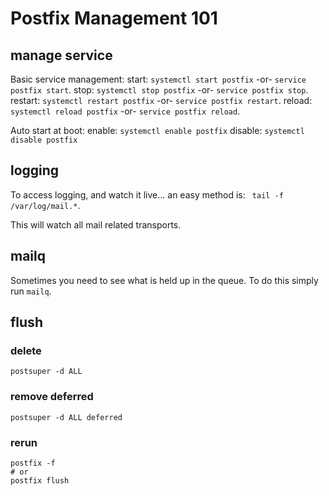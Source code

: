 <!-- TITLE: Postfix Management -->
<!-- SUBTITLE: How to manage postfix email servers. -->

# Postfix Management 101

## manage service

Basic service management:
start: ```systemctl start postfix``` -or- ```service postfix start```.
stop: ```systemctl stop postfix``` -or- ```service postfix stop```.
restart: ```systemctl restart postfix``` -or- ```service postfix restart```.
reload: ```systemctl reload postfix``` -or- ```service postfix reload```.

Auto start at boot:
enable: ```systemctl enable postfix```
disable:  ```systemctl disable postfix```



## logging

To access logging, and watch it live... an easy method is: ``` tail -f /var/log/mail.*```.

This will watch all mail related transports.

## mailq

Sometimes you need to see what is held up in the queue. To do this simply run ```mailq```.

## flush

### delete
```
postsuper -d ALL
```

### remove deferred

```
postsuper -d ALL deferred
```

### rerun

```
postfix -f
# or
postfix flush
```
